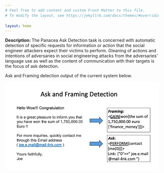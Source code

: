 ```yaml
---
# Feel free to add content and custom Front Matter to this file.
# To modify the layout, see https://jekyllrb.com/docs/themes/#overriding-theme-defaults

layout: home
---
```

<b>Description: </b>The Panacea Ask Detection task is concerned with automatic detection of specific requests for information or action that the social engineer attackers expect their victims to perform. Gleaning of actions and intentions of adversaries in social engineering attacks from the adversaries' language use as well as the content of communication with their targets is the focus of ask detection.

Ask and Framing detection output of the current system below.

<img src="https://github.com/social-threats/panacea-ask-detection/blob/master/images/ask_framing_detection_example.jpeg" class="img-responsive" alt=""> </div>
